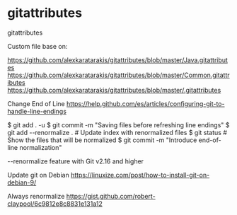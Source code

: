 # gitattributes
gitattributes

Custom file base on:

https://github.com/alexkaratarakis/gitattributes/blob/master/Java.gitattributes
https://github.com/alexkaratarakis/gitattributes/blob/master/Common.gitattributes
https://github.com/alexkaratarakis/gitattributes/blob/master/.gitattributes

Change End of Line
https://help.github.com/es/articles/configuring-git-to-handle-line-endings

$ git add . -u
$ git commit -m "Saving files before refreshing line endings"
$ git add --renormalize .  # Update index with renormalized files
$ git status               # Show the files that will be normalized
$ git commit -m "Introduce end-of-line normalization"

--renormalize feature with Git v2.16 and higher

Update git on Debian
https://linuxize.com/post/how-to-install-git-on-debian-9/

Always renormalize
https://gist.github.com/robert-claypool/6c9812e8c8831e131a12
